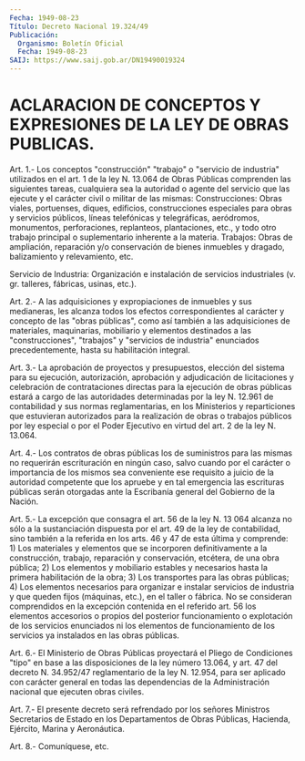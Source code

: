 ```yaml
---
Fecha: 1949-08-23
Título: Decreto Nacional 19.324/49
Publicación:
  Organismo: Boletín Oficial
  Fecha: 1949-08-23
SAIJ: https://www.saij.gob.ar/DN19490019324
---
```

# ACLARACION DE CONCEPTOS Y EXPRESIONES DE LA LEY DE OBRAS PUBLICAS.

<a id="1"></a>
Art. 1.- Los conceptos "construcción" "trabajo" o "servicio de industria"  utilizados  en  el  art. 1 de la ley N. 13.064 de Obras Públicas  comprenden  las  siguientes  tareas,  cualquiera  sea  la autoridad o agente del servicio  que  las  ejecute  y  el  carácter civil o militar de las mismas:  Construcciones:    Obras  viales,  portuenses,  diques,  edificios, construcciones especiales  para  obras y servicios públicos, líneas telefónicas y telegráficas, aeródromos,  monumentos, perforaciones, replanteos,  plantaciones, etc., y todo otro  trabajo  principal  o suplementario inherente a la materia.  Trabajos: Obras  de  ampliación,  reparación  y/o  conservación  de bienes  inmuebles y dragado, balizamiento y relevamiento, etc.

Servicio  de  Industria:  Organización  e  instalación de servicios industriales (v. gr. talleres, fábricas, usinas, etc.).

<a id="2"></a>
Art.  2.-  A las adquisiciones y expropiaciones de inmuebles y sus medianeras, les  alcanza  todos los efectos correspondientes al carácter y concepto de las "obras  públicas",  como  así  también a las    adquisiciones   de  materiales,  maquinarias,  mobiliario  y elementos  destinados  a    las    "construcciones",  "trabajos"  y "servicios  de  industria"  enunciados  precedentemente,  hasta  su habilitación integral.

<a id="3"></a>
Art.  3.-  La aprobación de proyectos y presupuestos, elección del  sistema  para    su   ejecución,  autorización,  aprobación  y adjudicación  de  licitaciones   y  celebración  de  contrataciones directas para la ejecución de obras  públicas estará a cargo de las autoridades determinadas por la ley N.  12.961  de  contabilidad  y sus  normas  reglamentarias, en los Ministerios y reparticiones que estuvieran autorizados  para  la  realización  de  obras o trabajos públicos por ley  especial o por el Poder Ejecutivo  en  virtud del art. 2 de la ley N. 13.064.

<a id="4"></a>
Art.  4.-  Los  contratos de obras públicas los de suministros para las mismas no requerirán  escrituración  en ningún caso, salvo cuando por el carácter o importancia de los mismos  sea conveniente ese requisito a juicio de la autoridad competente que  los  apruebe y  en  tal  emergencia las escrituras públicas serán otorgadas ante la Escribanía general del Gobierno de la Nación.

<a id="5"></a>
Art.  5.- La excepción que consagra el art. 56 de la ley N. 13 064 alcanza  no sólo a la sustanciación dispuesta por el art. 49 de la ley de contabilidad,  sino también a la referida en los arts. 46 y 47 de esta última y comprende:  1) Los materiales y elementos  que  se incorporen definitivamente a la construcción, trabajo, reparación  y  conservación, etcétera, de una obra pública;  2)  Los  elementos  y  mobiliario  estables y necesarios  hasta  la primera habilitación de la obra;  3) Los transportes para las obras públicas;  4) Los elementos necesarios para organizar  e instalar servicios de industria  y  que queden fijos (máquinas, etc.),  en  el  taller  o fábrica.  No se consideran  comprendidos  en  la  excepción  contenida  en el referido  art.  56 los elementos accesorios o propios del posterior funcionamiento o  explotación  de  los  servicios enunciados ni los elementos de funcionamiento de los servicios  ya  instalados en las obras públicas.

<a id="6"></a>
Art.  6.- El Ministerio de Obras Públicas proyectará el Pliego de Condiciones  "tipo" en base a las disposiciones de la ley número 13.064, y art. 47  del decreto N. 34.952/47 reglamentario de la ley N. 12.954, para ser  aplicado  con  carácter  general  en todas las dependencias  de  la  Administración  nacional  que ejecuten  obras civiles.

<a id="7"></a>
Art.  7.-  El presente decreto será refrendado por los señores Ministros Secretarios  de  Estado  en  los  Departamentos  de Obras Públicas, Hacienda, Ejército, Marina y Aeronáutica.

<a id="8"></a>
Art. 8.- Comuníquese, etc.